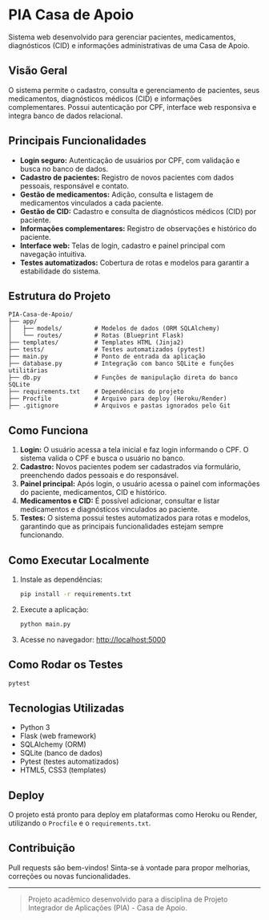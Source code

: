 # PIA Casa de Apoio

Sistema web desenvolvido para gerenciar pacientes, medicamentos, diagnósticos (CID) e informações administrativas de uma Casa de Apoio.

## Visão Geral
O sistema permite o cadastro, consulta e gerenciamento de pacientes, seus medicamentos, diagnósticos médicos (CID) e informações complementares. Possui autenticação por CPF, interface web responsiva e integra banco de dados relacional.

## Principais Funcionalidades
- **Login seguro:** Autenticação de usuários por CPF, com validação e busca no banco de dados.
- **Cadastro de pacientes:** Registro de novos pacientes com dados pessoais, responsável e contato.
- **Gestão de medicamentos:** Adição, consulta e listagem de medicamentos vinculados a cada paciente.
- **Gestão de CID:** Cadastro e consulta de diagnósticos médicos (CID) por paciente.
- **Informações complementares:** Registro de observações e histórico do paciente.
- **Interface web:** Telas de login, cadastro e painel principal com navegação intuitiva.
- **Testes automatizados:** Cobertura de rotas e modelos para garantir a estabilidade do sistema.

## Estrutura do Projeto
```
PIA-Casa-de-Apoio/
├── app/
│   ├── models/         # Modelos de dados (ORM SQLAlchemy)
│   └── routes/         # Rotas (Blueprint Flask)
├── templates/          # Templates HTML (Jinja2)
├── tests/              # Testes automatizados (pytest)
├── main.py             # Ponto de entrada da aplicação
├── database.py         # Integração com banco SQLite e funções utilitárias
├── db.py               # Funções de manipulação direta do banco SQLite
├── requirements.txt    # Dependências do projeto
├── Procfile            # Arquivo para deploy (Heroku/Render)
├── .gitignore          # Arquivos e pastas ignorados pelo Git
```

## Como Funciona
1. **Login:** O usuário acessa a tela inicial e faz login informando o CPF. O sistema valida o CPF e busca o usuário no banco.
2. **Cadastro:** Novos pacientes podem ser cadastrados via formulário, preenchendo dados pessoais e do responsável.
3. **Painel principal:** Após login, o usuário acessa o painel com informações do paciente, medicamentos, CID e histórico.
4. **Medicamentos e CID:** É possível adicionar, consultar e listar medicamentos e diagnósticos vinculados ao paciente.
5. **Testes:** O sistema possui testes automatizados para rotas e modelos, garantindo que as principais funcionalidades estejam sempre funcionando.

## Como Executar Localmente
1. Instale as dependências:
   ```bash
   pip install -r requirements.txt
   ```
2. Execute a aplicação:
   ```bash
   python main.py
   ```
3. Acesse no navegador: [http://localhost:5000](http://localhost:5000)

## Como Rodar os Testes
```bash
pytest
```

## Tecnologias Utilizadas
- Python 3
- Flask (web framework)
- SQLAlchemy (ORM)
- SQLite (banco de dados)
- Pytest (testes automatizados)
- HTML5, CSS3 (templates)

## Deploy
O projeto está pronto para deploy em plataformas como Heroku ou Render, utilizando o `Procfile` e o `requirements.txt`.

## Contribuição
Pull requests são bem-vindos! Sinta-se à vontade para propor melhorias, correções ou novas funcionalidades.

---

> Projeto acadêmico desenvolvido para a disciplina de Projeto Integrador de Aplicações (PIA) - Casa de Apoio.
